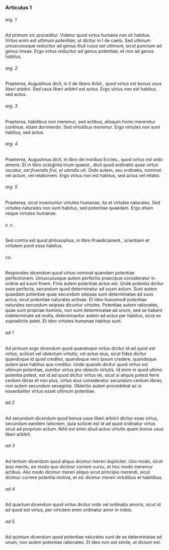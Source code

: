 ### Articulus 1

###### arg. 1
Ad primum sic proceditur. Videtur quod virtus humana non sit habitus. Virtus enim est *ultimum potentiae*, ut dicitur in I de caelo. Sed ultimum uniuscuiusque reducitur ad genus illud cuius est ultimum, sicut punctum ad genus lineae. Ergo virtus reducitur ad genus potentiae, et non ad genus habitus.

###### arg. 2
Praeterea, Augustinus dicit, in II de libero Arbit., quod *virtus est bonus usus liberi arbitrii*. Sed usus liberi arbitrii est actus. Ergo virtus non est habitus, sed actus.

###### arg. 3
Praeterea, habitibus non meremur, sed actibus, alioquin homo mereretur continue, etiam dormiendo. Sed virtutibus meremur. Ergo virtutes non sunt habitus, sed actus.

###### arg. 4
Praeterea, Augustinus dicit, in libro de moribus Eccles., quod *virtus est ordo amoris*. Et in libro octoginta trium quaest., dicit quod *ordinatio quae virtus vocatur, est fruendis frui, et utendis uti*. Ordo autem, seu ordinatio, nominat vel actum, vel relationem. Ergo virtus non est habitus, sed actus vel relatio.

###### arg. 5
Praeterea, sicut inveniuntur virtutes humanae, ita et virtutes naturales. Sed virtutes naturales non sunt habitus, sed potentiae quaedam. Ergo etiam neque virtutes humanae.

###### s. c.
Sed contra est quod philosophus, in libro Praedicament., scientiam et virtutem ponit esse habitus.

###### co.
Respondeo dicendum quod virtus nominat quandam potentiae perfectionem. Uniuscuiusque autem perfectio praecipue consideratur in ordine ad suum finem. Finis autem potentiae actus est. Unde potentia dicitur esse perfecta, secundum quod determinatur ad suum actum. Sunt autem quaedam potentiae quae secundum seipsas sunt determinatae ad suos actus; sicut potentiae naturales activae. Et ideo huiusmodi potentiae naturales secundum seipsas dicuntur virtutes. Potentiae autem rationales, quae sunt propriae hominis, non sunt determinatae ad unum, sed se habent indeterminate ad multa, determinantur autem ad actus per habitus, sicut ex supradictis patet. Et ideo virtutes humanae habitus sunt.

###### ad 1
Ad primum ergo dicendum quod quandoque virtus dicitur id ad quod est virtus, scilicet vel obiectum virtutis, vel actus eius, sicut fides dicitur quandoque id quod creditur, quandoque vero ipsum credere, quandoque autem ipse habitus quo creditur. Unde quando dicitur quod virtus est ultimum potentiae, sumitur virtus pro obiecto virtutis. Id enim in quod ultimo potentia potest, est id ad quod dicitur virtus rei, sicut si aliquis potest ferre centum libras et non plus, virtus eius consideratur secundum centum libras, non autem secundum sexaginta. Obiectio autem procedebat ac si essentialiter virtus esset ultimum potentiae.

###### ad 2
Ad secundum dicendum quod bonus usus liberi arbitrii dicitur esse virtus, secundum eandem rationem, quia scilicet est id ad quod ordinatur virtus sicut ad proprium actum. Nihil est enim aliud actus virtutis quam bonus usus liberi arbitrii.

###### ad 3
Ad tertium dicendum quod aliquo dicimur mereri dupliciter. Uno modo, sicut ipso merito, eo modo quo dicimur currere cursu, et hoc modo meremur actibus. Alio modo dicimur mereri aliquo sicut principio merendi, sicut dicimur currere potentia motiva, et sic dicimur mereri virtutibus et habitibus.

###### ad 4
Ad quartum dicendum quod virtus dicitur ordo vel ordinatio amoris, sicut id ad quod est virtus, per virtutem enim ordinatur amor in nobis.

###### ad 5
Ad quintum dicendum quod potentiae naturales sunt de se determinatae ad unum, non autem potentiae rationales. Et ideo non est simile, ut dictum est.


